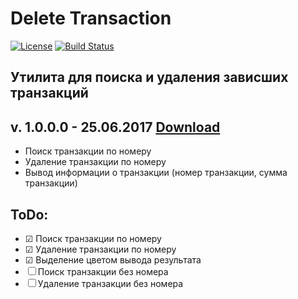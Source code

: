 # Delete Transaction 

[![License](https://img.shields.io/badge/License-Apache%202.0-blue.svg)](https://opensource.org/licenses/Apache-2.0)
[![Build Status](https://travis-ci.org/shimanov/Delete-transaction.svg?branch=master)](https://travis-ci.org/shimanov/Delete-transaction)

## Утилита для поиска и удаления зависших транзакций 

## v. 1.0.0.0 - 25.06.2017 [Download](https://onedrive.live.com/embed?cid=AF5FC487682D5465&resid=AF5FC487682D5465%2114697&authkey=AIpA1rhWEMPpTJ4)
* Поиск транзакции по номеру
* Удаление транзакции по номеру
* Вывод информации о транзакции (номер транзакции, сумма транзакции) 

## ToDo:
* ☑ Поиск транзакции по номеру
* ☑ Удаление транзакции по номеру
* ☑ Выделение цветом вывода результата
* ☐ Поиск транзакции без номера
* ☐ Удаление транзакции без номера
